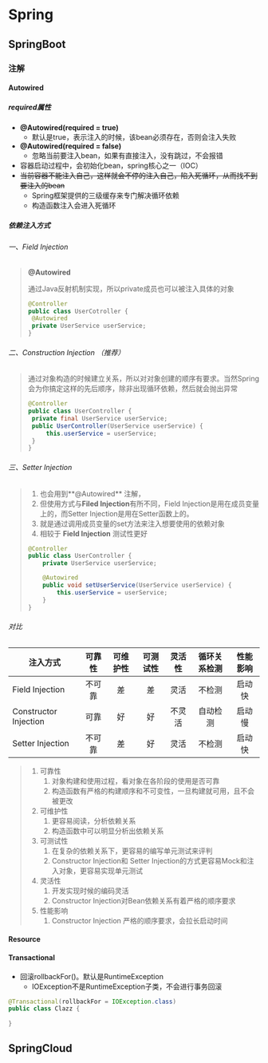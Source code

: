 # Spring

## SpringBoot

### 注解

#### Autowired

##### required属性
+ **@Autowired(required = true)**
  + 默认是true，表示注入的时候，该bean必须存在，否则会注入失败
+ **@Autowired(required = false)**
  + 忽略当前要注入bean，如果有直接注入，没有跳过，不会报错
+ 容器启动过程中，会初始化bean，spring核心之一（IOC）
+ ~~当前容器不能注入自己，这样就会不停的注入自己，陷入死循环，从而找不到要注入的bean~~
  + Spring框架提供的三级缓存来专门解决循环依赖
  + 构造函数注入会进入死循环

##### 依赖注入方式

###### 一、Field Injection

> **@Autowired**
>
> 通过Java反射机制实现，所以private成员也可以被注入具体的对象
>
> ```java
> @Controller
> public class UserCotroller {
>  @Autowired
>  private UserService userService;
> }
> ```

###### 二、Construction Injection （推荐）

> 通过对象构造的时候建立关系，所以对对象创建的顺序有要求。当然Spring会为你搞定这样的先后顺序，除非出现循环依赖，然后就会抛出异常
>
> ```java
> @Controller
> public class UserController {
>  private final UserService userService;
>  public UserController(UserService userService) {
>      this.userService = userService;
>  }
> }
> ```

###### 三、Setter Injection

> 1. 也会用到**@Autowired** 注解，
> 2. 但使用方式与**Filed Injection**有所不同，Field Injection是用在成员变量上的，而Setter Injection是用在Setter函数上的。
> 3. 就是通过调用成员变量的set方法来注入想要使用的依赖对象
> 4. 相较于 **Field Injection** 测试性更好
>
> ```java
> @Controller
> public class UserController {
>     private UserService userService;
> 
>     @Autowired
>     public void setUserService(UserService userService) {
>         this.userService = userService;
>     }
> }
> ```
>
> 

###### 对比

| 注入方式              | 可靠性 | 可维护性 | 可测试性 | 灵活性 | 循环关系检测 | 性能影响 |
| --------------------- | :----: | :------: | :------: | :----: | :----------: | :------: |
| Field Injection       | 不可靠 |    差    |    差    |  灵活  |    不检测    |  启动快  |
| Constructor Injection |  可靠  |    好    |    好    | 不灵活 |   自动检测   |  启动慢  |
| Setter Injection      | 不可靠 |    差    |    好    |  灵活  |    不检测    |  启动快  |

> 1. 可靠性
>    1. 对象构建和使用过程，看对象在各阶段的使用是否可靠
>    2. 构造函数有严格的构建顺序和不可变性，一旦构建就可用，且不会被更改
> 2. 可维护性
>    1. 更容易阅读，分析依赖关系
>    2. 构造函数中可以明显分析出依赖关系
> 3. 可测试性
>    1. 在复杂的依赖关系下，更容易的编写单元测试来评判
>    2. Constructor Injection和 Setter Injection的方式更容易Mock和注入对象，更容易实现单元测试
> 4. 灵活性
>    1. 开发实现时候的编码灵活
>    2. Constructor Injection对Bean依赖关系有着严格的顺序要求
> 5. 性能影响
>    1. Constructor Injection 严格的顺序要求，会拉长启动时间

#### Resource

#### Transactional

+ 回滚rollbackFor()。默认是RuntimeException
  + IOException不是RuntimeException子类，不会进行事务回滚
```java
@Transactional(rollbackFor = IOException.class)
public class Clazz {
    
}
```


## SpringCloud

